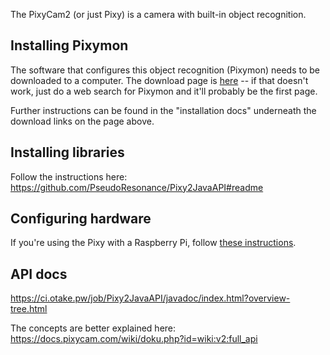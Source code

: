 The PixyCam2 (or just Pixy) is a camera with built-in object recognition.

## Installing Pixymon
The software that configures this object recognition (Pixymon) needs to be downloaded to a computer. The download page is [here](https://pixycam.com/downloads-pixy2/) -- if that doesn't work, just do a web search for Pixymon and it'll probably be the first page.

Further instructions can be found in the "installation docs" underneath the download links on the page above.

## Installing libraries
Follow the instructions here: https://github.com/PseudoResonance/Pixy2JavaAPI#readme

## Configuring hardware
If you're using the Pixy with a Raspberry Pi, follow [these instructions](https://github.com/Team2530/Documentation/wiki/Setting-up-the-Raspberry-Pi).

## API docs
https://ci.otake.pw/job/Pixy2JavaAPI/javadoc/index.html?overview-tree.html

The concepts are better explained here: https://docs.pixycam.com/wiki/doku.php?id=wiki:v2:full_api